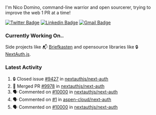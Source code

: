 
I'm Nico Domino, command-line warrior and open sourcerer, trying to improve the web 1 PR at a time!

[![Twitter Badge](https://img.shields.io/badge/-@ndom91-1ca0f1?style=flat-square&labelColor=1ca0f1&logo=twitter&logoColor=white&link=https://twitter.com/ndom91)](https://twitter.com/ndom91) [![Linkedin Badge](https://img.shields.io/badge/-ndom91-blue?style=flat-square&logo=Linkedin&logoColor=white&link=https://www.linkedin.com/in/ndom91/)](https://www.linkedin.com/in/ndom91/) [![Gmail Badge](https://img.shields.io/badge/-yo@ndo.dev-c14438?style=flat-square&logo=mail.ru&logoColor=white&link=mailto:yo@ndo.dev)](mailto:yo@ndo.dev)

### Currently Working On..

Side projects like 📬 [Briefkasten](https://briefkastenhq.com) and opensource libraries like 🔒 [NextAuth.js](https://github.com/nextauthjs/next-auth).

<!--START_SECTION_PROFILE_VIEWS:readme-info-->
<!--END_SECTION_PROFILE_VIEWS:readme-info-->

<!--START_SECTION_DAILY_COMMIT:readme-info-->
<!--END_SECTION_DAILY_COMMIT:readme-info-->

<!--START_SECTION_WEEKLY_COMMIT:readme-info-->
<!--END_SECTION_WEEKLY_COMMIT:readme-info-->

### Latest Activity

<!--START_SECTION:activity-->
1. 🔒 Closed issue [#9427](https://github.com/nextauthjs/next-auth/issues/9427) in [nextauthjs/next-auth](https://github.com/nextauthjs/next-auth)
2. 🎉 Merged PR [#9978](https://github.com/nextauthjs/next-auth/pull/9978) in [nextauthjs/next-auth](https://github.com/nextauthjs/next-auth)
3. 🗣 Commented on [#10000](https://github.com/nextauthjs/next-auth/pull/10000#issuecomment-1949916958) in [nextauthjs/next-auth](https://github.com/nextauthjs/next-auth)
4. 🗣 Commented on [#1](https://github.com/aspen-cloud/next-auth/pull/1#issuecomment-1946703169) in [aspen-cloud/next-auth](https://github.com/aspen-cloud/next-auth)
5. 🗣 Commented on [#10000](https://github.com/nextauthjs/next-auth/pull/10000#issuecomment-1945807075) in [nextauthjs/next-auth](https://github.com/nextauthjs/next-auth)
<!--END_SECTION:activity-->
